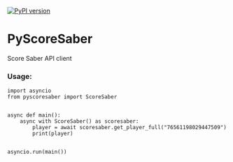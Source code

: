 [![PyPI version](https://badge.fury.io/py/PyScoreSaber.svg)](https://pypi.org/project/PyScoreSaber)
# PyScoreSaber
Score Saber API client

### Usage:
    import asyncio
    from pyscoresaber import ScoreSaber
    
    
    async def main():
        async with ScoreSaber() as scoresaber:
            player = await scoresaber.get_player_full("76561198029447509")
            print(player)
    
    
    asyncio.run(main())